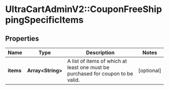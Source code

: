 # UltraCartAdminV2::CouponFreeShippingSpecificItems

## Properties
Name | Type | Description | Notes
------------ | ------------- | ------------- | -------------
**items** | **Array&lt;String&gt;** | A list of items of which at least one must be purchased for coupon to be valid. | [optional] 


